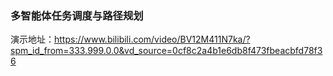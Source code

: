 ### 多智能体任务调度与路径规划
演示地址：https://www.bilibili.com/video/BV12M411N7ka/?spm_id_from=333.999.0.0&vd_source=0cf8c2a4b1e6db8f473fbeacbfd78f36
